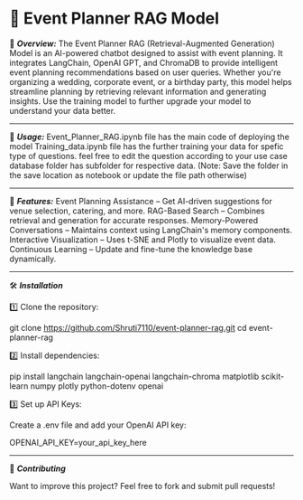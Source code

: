 # 🎉 Event Planner RAG Model

📌 _**Overview:**_
    The Event Planner RAG (Retrieval-Augmented Generation) Model is an AI-powered chatbot designed to assist with event planning. It integrates LangChain, OpenAI GPT, and ChromaDB to provide intelligent event planning        recommendations based on user queries. Whether you're organizing a wedding, corporate event, or a birthday party, this model helps streamline planning by retrieving relevant information and generating insights. Use       the training model to further upgrade your model to understand your data better.
***
🔹 _**Usage:**_
    Event_Planner_RAG.ipynb file has the main code of deploying the model
    Training_data.ipynb file has the further training your data for spefic type of questions. feel free to edit the question according to your use case 
    database folder has subfolder for respective data. (Note: Save the folder in the save location as notebook or update the file path otherwise)
***
🚀 _**Features:**_
        Event Planning Assistance – Get AI-driven suggestions for venue selection, catering, and more.
        RAG-Based Search – Combines retrieval and generation for accurate responses.
        Memory-Powered Conversations – Maintains context using LangChain's memory components.
        Interactive Visualization – Uses t-SNE and Plotly to visualize event data.
        Continuous Learning – Update and fine-tune the knowledge base dynamically.
***
🛠 _**Installation**_

1️⃣ Clone the repository:

git clone https://github.com/Shruti7110/event-planner-rag.git
cd event-planner-rag

2️⃣ Install dependencies:

pip install langchain langchain-openai langchain-chroma matplotlib scikit-learn numpy plotly python-dotenv openai

3️⃣ Set up API Keys:

Create a .env file and add your OpenAI API key:

OPENAI_API_KEY=your_api_key_here
***

🤝 **_Contributing_**

Want to improve this project? Feel free to fork and submit pull requests!
